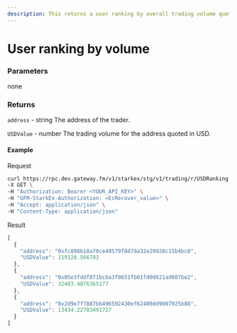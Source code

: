 ```yaml
---
description: This returns a user ranking by overall trading volume quoted in USD. If the parameters startDate and endDate are provided, the ranking includes only trading volume within that window of time.
---
```


# User ranking by volume

### **Parameters**

none

### **Returns**

`address` - string
The address of the trader.

`USDValue` - number
The trading volume for the address quoted in USD.

#### **Example**

Request

```bash
curl https://rpc.dev.gateway.fm/v1/starkex/stg/v1/trading/r/USDRanking \
-X GET \
-H "Authorization: Bearer <YOUR_API_KEY>" \
-H "GFM-StarkEx-Authorization: <EcRecover_value>" \
-H "Accept: application/json" \
-H "Content-Type: application/json"
```


Result

```javascript
[
  {
    "address": "0xfc898b18a70ce49579f8d79a32e29928c15b4bc8",
    "USDValue": 119128.566703
  },
  {
    "address": "0x05e3fddf871bcba3f0651fb01fd0d621ad087be2",
    "USDValue": 32483.4076365177
  },
  {
    "address": "0x2d9e7f7887bb496592430ef62400dd9007925b88",
    "USDValue": 13434.22703491727
  }
]
```